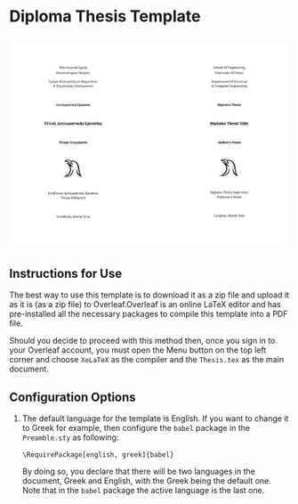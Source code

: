 # Diploma Thesis Template

![](./Resources/covers.png)

## Instructions for Use

The best way to use this template is to download it as a zip file and upload it as it is (as a zip file) to Overleaf.Overleaf is an online LaTeX editor and has pre-installed all the necessary packages to compile this template into a PDF file.

Should you decide to proceed with this method then, once you sign in to your Overleaf account, you must open the Menu button on the top left corner and choose `XeLaTeX` as the compiler and the `Thesis.tex` as the main document.

## Configuration Options

1. The default language for the template is English. If you want to change it to Greek for example, then configure the `babel` package in the `Preamble.sty` as following:

	```
	\RequirePackage[english, greek]{babel}
	```

	By doing so, you declare that there will be two languages in the document, Greek and English, with the Greek being the default one. Note that in the `babel` package the active language is the last one.
